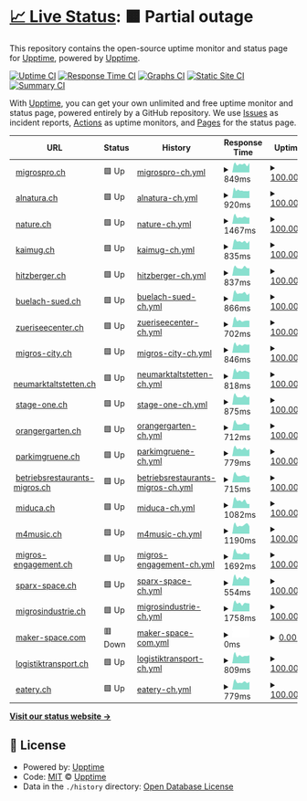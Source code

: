 # [📈 Live Status](https://upptime.github.io/upptime): <!--live status--> **🟧 Partial outage**

This repository contains the open-source uptime monitor and status page for [Upptime](https://upptime.js.org), powered by [Upptime](https://github.com/upptime/upptime).

[![Uptime CI](https://github.com/ASchmidt1024/uptime/workflows/Uptime%20CI/badge.svg)](https://github.com/ASchmidt1024/uptime/actions?query=workflow%3A%22Uptime+CI%22)
[![Response Time CI](https://github.com/ASchmidt1024/uptime/workflows/Response%20Time%20CI/badge.svg)](https://github.com/ASchmidt1024/uptime/actions?query=workflow%3A%22Response+Time+CI%22)
[![Graphs CI](https://github.com/ASchmidt1024/uptime/workflows/Graphs%20CI/badge.svg)](https://github.com/ASchmidt1024/uptime/actions?query=workflow%3A%22Graphs+CI%22)
[![Static Site CI](https://github.com/ASchmidt1024/uptime/workflows/Static%20Site%20CI/badge.svg)](https://github.com/ASchmidt1024/uptime/actions?query=workflow%3A%22Static+Site+CI%22)
[![Summary CI](https://github.com/ASchmidt1024/uptime/workflows/Summary%20CI/badge.svg)](https://github.com/ASchmidt1024/uptime/actions?query=workflow%3A%22Summary+CI%22)

With [Upptime](https://upptime.js.org), you can get your own unlimited and free uptime monitor and status page, powered entirely by a GitHub repository. We use [Issues](https://github.com/upptime/upptime/issues) as incident reports, [Actions](https://github.com/ASchmidt1024/uptime/actions) as uptime monitors, and [Pages](https://upptime.github.io/upptime) for the status page.

<!--start: status pages-->
<!-- This summary is generated by Upptime (https://github.com/upptime/upptime) -->
<!-- Do not edit this manually, your changes will be overwritten -->
<!-- prettier-ignore -->
| URL | Status | History | Response Time | Uptime |
| --- | ------ | ------- | ------------- | ------ |
| <img alt="" src="https://icons.duckduckgo.com/ip3/www.migrospro.ch.ico" height="13"> [migrospro.ch](https://www.migrospro.ch/) | 🟩 Up | [migrospro-ch.yml](https://github.com/ASchmidt1024/uptime-mgb/commits/HEAD/history/migrospro-ch.yml) | <details><summary><img alt="Response time graph" src="./graphs/migrospro-ch/response-time-week.png" height="20"> 849ms</summary><br><a href="https://ASchmidt1024.github.io/uptime-mgb/history/migrospro-ch"><img alt="Response time 854" src="https://img.shields.io/endpoint?url=https%3A%2F%2Fraw.githubusercontent.com%2FASchmidt1024%2Fuptime-mgb%2FHEAD%2Fapi%2Fmigrospro-ch%2Fresponse-time.json"></a><br><a href="https://ASchmidt1024.github.io/uptime-mgb/history/migrospro-ch"><img alt="24-hour response time 967" src="https://img.shields.io/endpoint?url=https%3A%2F%2Fraw.githubusercontent.com%2FASchmidt1024%2Fuptime-mgb%2FHEAD%2Fapi%2Fmigrospro-ch%2Fresponse-time-day.json"></a><br><a href="https://ASchmidt1024.github.io/uptime-mgb/history/migrospro-ch"><img alt="7-day response time 849" src="https://img.shields.io/endpoint?url=https%3A%2F%2Fraw.githubusercontent.com%2FASchmidt1024%2Fuptime-mgb%2FHEAD%2Fapi%2Fmigrospro-ch%2Fresponse-time-week.json"></a><br><a href="https://ASchmidt1024.github.io/uptime-mgb/history/migrospro-ch"><img alt="30-day response time 872" src="https://img.shields.io/endpoint?url=https%3A%2F%2Fraw.githubusercontent.com%2FASchmidt1024%2Fuptime-mgb%2FHEAD%2Fapi%2Fmigrospro-ch%2Fresponse-time-month.json"></a><br><a href="https://ASchmidt1024.github.io/uptime-mgb/history/migrospro-ch"><img alt="1-year response time 854" src="https://img.shields.io/endpoint?url=https%3A%2F%2Fraw.githubusercontent.com%2FASchmidt1024%2Fuptime-mgb%2FHEAD%2Fapi%2Fmigrospro-ch%2Fresponse-time-year.json"></a></details> | <details><summary><a href="https://ASchmidt1024.github.io/uptime-mgb/history/migrospro-ch">100.00%</a></summary><a href="https://ASchmidt1024.github.io/uptime-mgb/history/migrospro-ch"><img alt="All-time uptime 100.00%" src="https://img.shields.io/endpoint?url=https%3A%2F%2Fraw.githubusercontent.com%2FASchmidt1024%2Fuptime-mgb%2FHEAD%2Fapi%2Fmigrospro-ch%2Fuptime.json"></a><br><a href="https://ASchmidt1024.github.io/uptime-mgb/history/migrospro-ch"><img alt="24-hour uptime 100.00%" src="https://img.shields.io/endpoint?url=https%3A%2F%2Fraw.githubusercontent.com%2FASchmidt1024%2Fuptime-mgb%2FHEAD%2Fapi%2Fmigrospro-ch%2Fuptime-day.json"></a><br><a href="https://ASchmidt1024.github.io/uptime-mgb/history/migrospro-ch"><img alt="7-day uptime 100.00%" src="https://img.shields.io/endpoint?url=https%3A%2F%2Fraw.githubusercontent.com%2FASchmidt1024%2Fuptime-mgb%2FHEAD%2Fapi%2Fmigrospro-ch%2Fuptime-week.json"></a><br><a href="https://ASchmidt1024.github.io/uptime-mgb/history/migrospro-ch"><img alt="30-day uptime 100.00%" src="https://img.shields.io/endpoint?url=https%3A%2F%2Fraw.githubusercontent.com%2FASchmidt1024%2Fuptime-mgb%2FHEAD%2Fapi%2Fmigrospro-ch%2Fuptime-month.json"></a><br><a href="https://ASchmidt1024.github.io/uptime-mgb/history/migrospro-ch"><img alt="1-year uptime 100.00%" src="https://img.shields.io/endpoint?url=https%3A%2F%2Fraw.githubusercontent.com%2FASchmidt1024%2Fuptime-mgb%2FHEAD%2Fapi%2Fmigrospro-ch%2Fuptime-year.json"></a></details>
| <img alt="" src="https://icons.duckduckgo.com/ip3/www.alnatura.ch.ico" height="13"> [alnatura.ch](https://www.alnatura.ch/) | 🟩 Up | [alnatura-ch.yml](https://github.com/ASchmidt1024/uptime-mgb/commits/HEAD/history/alnatura-ch.yml) | <details><summary><img alt="Response time graph" src="./graphs/alnatura-ch/response-time-week.png" height="20"> 920ms</summary><br><a href="https://ASchmidt1024.github.io/uptime-mgb/history/alnatura-ch"><img alt="Response time 1535" src="https://img.shields.io/endpoint?url=https%3A%2F%2Fraw.githubusercontent.com%2FASchmidt1024%2Fuptime-mgb%2FHEAD%2Fapi%2Falnatura-ch%2Fresponse-time.json"></a><br><a href="https://ASchmidt1024.github.io/uptime-mgb/history/alnatura-ch"><img alt="24-hour response time 875" src="https://img.shields.io/endpoint?url=https%3A%2F%2Fraw.githubusercontent.com%2FASchmidt1024%2Fuptime-mgb%2FHEAD%2Fapi%2Falnatura-ch%2Fresponse-time-day.json"></a><br><a href="https://ASchmidt1024.github.io/uptime-mgb/history/alnatura-ch"><img alt="7-day response time 920" src="https://img.shields.io/endpoint?url=https%3A%2F%2Fraw.githubusercontent.com%2FASchmidt1024%2Fuptime-mgb%2FHEAD%2Fapi%2Falnatura-ch%2Fresponse-time-week.json"></a><br><a href="https://ASchmidt1024.github.io/uptime-mgb/history/alnatura-ch"><img alt="30-day response time 1043" src="https://img.shields.io/endpoint?url=https%3A%2F%2Fraw.githubusercontent.com%2FASchmidt1024%2Fuptime-mgb%2FHEAD%2Fapi%2Falnatura-ch%2Fresponse-time-month.json"></a><br><a href="https://ASchmidt1024.github.io/uptime-mgb/history/alnatura-ch"><img alt="1-year response time 1535" src="https://img.shields.io/endpoint?url=https%3A%2F%2Fraw.githubusercontent.com%2FASchmidt1024%2Fuptime-mgb%2FHEAD%2Fapi%2Falnatura-ch%2Fresponse-time-year.json"></a></details> | <details><summary><a href="https://ASchmidt1024.github.io/uptime-mgb/history/alnatura-ch">100.00%</a></summary><a href="https://ASchmidt1024.github.io/uptime-mgb/history/alnatura-ch"><img alt="All-time uptime 99.60%" src="https://img.shields.io/endpoint?url=https%3A%2F%2Fraw.githubusercontent.com%2FASchmidt1024%2Fuptime-mgb%2FHEAD%2Fapi%2Falnatura-ch%2Fuptime.json"></a><br><a href="https://ASchmidt1024.github.io/uptime-mgb/history/alnatura-ch"><img alt="24-hour uptime 100.00%" src="https://img.shields.io/endpoint?url=https%3A%2F%2Fraw.githubusercontent.com%2FASchmidt1024%2Fuptime-mgb%2FHEAD%2Fapi%2Falnatura-ch%2Fuptime-day.json"></a><br><a href="https://ASchmidt1024.github.io/uptime-mgb/history/alnatura-ch"><img alt="7-day uptime 100.00%" src="https://img.shields.io/endpoint?url=https%3A%2F%2Fraw.githubusercontent.com%2FASchmidt1024%2Fuptime-mgb%2FHEAD%2Fapi%2Falnatura-ch%2Fuptime-week.json"></a><br><a href="https://ASchmidt1024.github.io/uptime-mgb/history/alnatura-ch"><img alt="30-day uptime 97.73%" src="https://img.shields.io/endpoint?url=https%3A%2F%2Fraw.githubusercontent.com%2FASchmidt1024%2Fuptime-mgb%2FHEAD%2Fapi%2Falnatura-ch%2Fuptime-month.json"></a><br><a href="https://ASchmidt1024.github.io/uptime-mgb/history/alnatura-ch"><img alt="1-year uptime 99.60%" src="https://img.shields.io/endpoint?url=https%3A%2F%2Fraw.githubusercontent.com%2FASchmidt1024%2Fuptime-mgb%2FHEAD%2Fapi%2Falnatura-ch%2Fuptime-year.json"></a></details>
| <img alt="" src="https://icons.duckduckgo.com/ip3/nature.ch.ico" height="13"> [nature.ch](https://nature.ch/) | 🟩 Up | [nature-ch.yml](https://github.com/ASchmidt1024/uptime-mgb/commits/HEAD/history/nature-ch.yml) | <details><summary><img alt="Response time graph" src="./graphs/nature-ch/response-time-week.png" height="20"> 1467ms</summary><br><a href="https://ASchmidt1024.github.io/uptime-mgb/history/nature-ch"><img alt="Response time 1734" src="https://img.shields.io/endpoint?url=https%3A%2F%2Fraw.githubusercontent.com%2FASchmidt1024%2Fuptime-mgb%2FHEAD%2Fapi%2Fnature-ch%2Fresponse-time.json"></a><br><a href="https://ASchmidt1024.github.io/uptime-mgb/history/nature-ch"><img alt="24-hour response time 1334" src="https://img.shields.io/endpoint?url=https%3A%2F%2Fraw.githubusercontent.com%2FASchmidt1024%2Fuptime-mgb%2FHEAD%2Fapi%2Fnature-ch%2Fresponse-time-day.json"></a><br><a href="https://ASchmidt1024.github.io/uptime-mgb/history/nature-ch"><img alt="7-day response time 1467" src="https://img.shields.io/endpoint?url=https%3A%2F%2Fraw.githubusercontent.com%2FASchmidt1024%2Fuptime-mgb%2FHEAD%2Fapi%2Fnature-ch%2Fresponse-time-week.json"></a><br><a href="https://ASchmidt1024.github.io/uptime-mgb/history/nature-ch"><img alt="30-day response time 1639" src="https://img.shields.io/endpoint?url=https%3A%2F%2Fraw.githubusercontent.com%2FASchmidt1024%2Fuptime-mgb%2FHEAD%2Fapi%2Fnature-ch%2Fresponse-time-month.json"></a><br><a href="https://ASchmidt1024.github.io/uptime-mgb/history/nature-ch"><img alt="1-year response time 1734" src="https://img.shields.io/endpoint?url=https%3A%2F%2Fraw.githubusercontent.com%2FASchmidt1024%2Fuptime-mgb%2FHEAD%2Fapi%2Fnature-ch%2Fresponse-time-year.json"></a></details> | <details><summary><a href="https://ASchmidt1024.github.io/uptime-mgb/history/nature-ch">100.00%</a></summary><a href="https://ASchmidt1024.github.io/uptime-mgb/history/nature-ch"><img alt="All-time uptime 99.83%" src="https://img.shields.io/endpoint?url=https%3A%2F%2Fraw.githubusercontent.com%2FASchmidt1024%2Fuptime-mgb%2FHEAD%2Fapi%2Fnature-ch%2Fuptime.json"></a><br><a href="https://ASchmidt1024.github.io/uptime-mgb/history/nature-ch"><img alt="24-hour uptime 100.00%" src="https://img.shields.io/endpoint?url=https%3A%2F%2Fraw.githubusercontent.com%2FASchmidt1024%2Fuptime-mgb%2FHEAD%2Fapi%2Fnature-ch%2Fuptime-day.json"></a><br><a href="https://ASchmidt1024.github.io/uptime-mgb/history/nature-ch"><img alt="7-day uptime 100.00%" src="https://img.shields.io/endpoint?url=https%3A%2F%2Fraw.githubusercontent.com%2FASchmidt1024%2Fuptime-mgb%2FHEAD%2Fapi%2Fnature-ch%2Fuptime-week.json"></a><br><a href="https://ASchmidt1024.github.io/uptime-mgb/history/nature-ch"><img alt="30-day uptime 100.00%" src="https://img.shields.io/endpoint?url=https%3A%2F%2Fraw.githubusercontent.com%2FASchmidt1024%2Fuptime-mgb%2FHEAD%2Fapi%2Fnature-ch%2Fuptime-month.json"></a><br><a href="https://ASchmidt1024.github.io/uptime-mgb/history/nature-ch"><img alt="1-year uptime 99.83%" src="https://img.shields.io/endpoint?url=https%3A%2F%2Fraw.githubusercontent.com%2FASchmidt1024%2Fuptime-mgb%2FHEAD%2Fapi%2Fnature-ch%2Fuptime-year.json"></a></details>
| <img alt="" src="https://icons.duckduckgo.com/ip3/www.kaimug.ch.ico" height="13"> [kaimug.ch](https://www.kaimug.ch/) | 🟩 Up | [kaimug-ch.yml](https://github.com/ASchmidt1024/uptime-mgb/commits/HEAD/history/kaimug-ch.yml) | <details><summary><img alt="Response time graph" src="./graphs/kaimug-ch/response-time-week.png" height="20"> 835ms</summary><br><a href="https://ASchmidt1024.github.io/uptime-mgb/history/kaimug-ch"><img alt="Response time 1374" src="https://img.shields.io/endpoint?url=https%3A%2F%2Fraw.githubusercontent.com%2FASchmidt1024%2Fuptime-mgb%2FHEAD%2Fapi%2Fkaimug-ch%2Fresponse-time.json"></a><br><a href="https://ASchmidt1024.github.io/uptime-mgb/history/kaimug-ch"><img alt="24-hour response time 879" src="https://img.shields.io/endpoint?url=https%3A%2F%2Fraw.githubusercontent.com%2FASchmidt1024%2Fuptime-mgb%2FHEAD%2Fapi%2Fkaimug-ch%2Fresponse-time-day.json"></a><br><a href="https://ASchmidt1024.github.io/uptime-mgb/history/kaimug-ch"><img alt="7-day response time 835" src="https://img.shields.io/endpoint?url=https%3A%2F%2Fraw.githubusercontent.com%2FASchmidt1024%2Fuptime-mgb%2FHEAD%2Fapi%2Fkaimug-ch%2Fresponse-time-week.json"></a><br><a href="https://ASchmidt1024.github.io/uptime-mgb/history/kaimug-ch"><img alt="30-day response time 936" src="https://img.shields.io/endpoint?url=https%3A%2F%2Fraw.githubusercontent.com%2FASchmidt1024%2Fuptime-mgb%2FHEAD%2Fapi%2Fkaimug-ch%2Fresponse-time-month.json"></a><br><a href="https://ASchmidt1024.github.io/uptime-mgb/history/kaimug-ch"><img alt="1-year response time 1374" src="https://img.shields.io/endpoint?url=https%3A%2F%2Fraw.githubusercontent.com%2FASchmidt1024%2Fuptime-mgb%2FHEAD%2Fapi%2Fkaimug-ch%2Fresponse-time-year.json"></a></details> | <details><summary><a href="https://ASchmidt1024.github.io/uptime-mgb/history/kaimug-ch">100.00%</a></summary><a href="https://ASchmidt1024.github.io/uptime-mgb/history/kaimug-ch"><img alt="All-time uptime 97.25%" src="https://img.shields.io/endpoint?url=https%3A%2F%2Fraw.githubusercontent.com%2FASchmidt1024%2Fuptime-mgb%2FHEAD%2Fapi%2Fkaimug-ch%2Fuptime.json"></a><br><a href="https://ASchmidt1024.github.io/uptime-mgb/history/kaimug-ch"><img alt="24-hour uptime 100.00%" src="https://img.shields.io/endpoint?url=https%3A%2F%2Fraw.githubusercontent.com%2FASchmidt1024%2Fuptime-mgb%2FHEAD%2Fapi%2Fkaimug-ch%2Fuptime-day.json"></a><br><a href="https://ASchmidt1024.github.io/uptime-mgb/history/kaimug-ch"><img alt="7-day uptime 100.00%" src="https://img.shields.io/endpoint?url=https%3A%2F%2Fraw.githubusercontent.com%2FASchmidt1024%2Fuptime-mgb%2FHEAD%2Fapi%2Fkaimug-ch%2Fuptime-week.json"></a><br><a href="https://ASchmidt1024.github.io/uptime-mgb/history/kaimug-ch"><img alt="30-day uptime 100.00%" src="https://img.shields.io/endpoint?url=https%3A%2F%2Fraw.githubusercontent.com%2FASchmidt1024%2Fuptime-mgb%2FHEAD%2Fapi%2Fkaimug-ch%2Fuptime-month.json"></a><br><a href="https://ASchmidt1024.github.io/uptime-mgb/history/kaimug-ch"><img alt="1-year uptime 97.25%" src="https://img.shields.io/endpoint?url=https%3A%2F%2Fraw.githubusercontent.com%2FASchmidt1024%2Fuptime-mgb%2FHEAD%2Fapi%2Fkaimug-ch%2Fuptime-year.json"></a></details>
| <img alt="" src="https://icons.duckduckgo.com/ip3/www.hitzberger.ch.ico" height="13"> [hitzberger.ch](https://www.hitzberger.ch/) | 🟩 Up | [hitzberger-ch.yml](https://github.com/ASchmidt1024/uptime-mgb/commits/HEAD/history/hitzberger-ch.yml) | <details><summary><img alt="Response time graph" src="./graphs/hitzberger-ch/response-time-week.png" height="20"> 837ms</summary><br><a href="https://ASchmidt1024.github.io/uptime-mgb/history/hitzberger-ch"><img alt="Response time 1329" src="https://img.shields.io/endpoint?url=https%3A%2F%2Fraw.githubusercontent.com%2FASchmidt1024%2Fuptime-mgb%2FHEAD%2Fapi%2Fhitzberger-ch%2Fresponse-time.json"></a><br><a href="https://ASchmidt1024.github.io/uptime-mgb/history/hitzberger-ch"><img alt="24-hour response time 773" src="https://img.shields.io/endpoint?url=https%3A%2F%2Fraw.githubusercontent.com%2FASchmidt1024%2Fuptime-mgb%2FHEAD%2Fapi%2Fhitzberger-ch%2Fresponse-time-day.json"></a><br><a href="https://ASchmidt1024.github.io/uptime-mgb/history/hitzberger-ch"><img alt="7-day response time 837" src="https://img.shields.io/endpoint?url=https%3A%2F%2Fraw.githubusercontent.com%2FASchmidt1024%2Fuptime-mgb%2FHEAD%2Fapi%2Fhitzberger-ch%2Fresponse-time-week.json"></a><br><a href="https://ASchmidt1024.github.io/uptime-mgb/history/hitzberger-ch"><img alt="30-day response time 1299" src="https://img.shields.io/endpoint?url=https%3A%2F%2Fraw.githubusercontent.com%2FASchmidt1024%2Fuptime-mgb%2FHEAD%2Fapi%2Fhitzberger-ch%2Fresponse-time-month.json"></a><br><a href="https://ASchmidt1024.github.io/uptime-mgb/history/hitzberger-ch"><img alt="1-year response time 1329" src="https://img.shields.io/endpoint?url=https%3A%2F%2Fraw.githubusercontent.com%2FASchmidt1024%2Fuptime-mgb%2FHEAD%2Fapi%2Fhitzberger-ch%2Fresponse-time-year.json"></a></details> | <details><summary><a href="https://ASchmidt1024.github.io/uptime-mgb/history/hitzberger-ch">100.00%</a></summary><a href="https://ASchmidt1024.github.io/uptime-mgb/history/hitzberger-ch"><img alt="All-time uptime 99.91%" src="https://img.shields.io/endpoint?url=https%3A%2F%2Fraw.githubusercontent.com%2FASchmidt1024%2Fuptime-mgb%2FHEAD%2Fapi%2Fhitzberger-ch%2Fuptime.json"></a><br><a href="https://ASchmidt1024.github.io/uptime-mgb/history/hitzberger-ch"><img alt="24-hour uptime 100.00%" src="https://img.shields.io/endpoint?url=https%3A%2F%2Fraw.githubusercontent.com%2FASchmidt1024%2Fuptime-mgb%2FHEAD%2Fapi%2Fhitzberger-ch%2Fuptime-day.json"></a><br><a href="https://ASchmidt1024.github.io/uptime-mgb/history/hitzberger-ch"><img alt="7-day uptime 100.00%" src="https://img.shields.io/endpoint?url=https%3A%2F%2Fraw.githubusercontent.com%2FASchmidt1024%2Fuptime-mgb%2FHEAD%2Fapi%2Fhitzberger-ch%2Fuptime-week.json"></a><br><a href="https://ASchmidt1024.github.io/uptime-mgb/history/hitzberger-ch"><img alt="30-day uptime 100.00%" src="https://img.shields.io/endpoint?url=https%3A%2F%2Fraw.githubusercontent.com%2FASchmidt1024%2Fuptime-mgb%2FHEAD%2Fapi%2Fhitzberger-ch%2Fuptime-month.json"></a><br><a href="https://ASchmidt1024.github.io/uptime-mgb/history/hitzberger-ch"><img alt="1-year uptime 99.91%" src="https://img.shields.io/endpoint?url=https%3A%2F%2Fraw.githubusercontent.com%2FASchmidt1024%2Fuptime-mgb%2FHEAD%2Fapi%2Fhitzberger-ch%2Fuptime-year.json"></a></details>
| <img alt="" src="https://icons.duckduckgo.com/ip3/www.buelach-sued.ch.ico" height="13"> [buelach-sued.ch](https://www.buelach-sued.ch/) | 🟩 Up | [buelach-sued-ch.yml](https://github.com/ASchmidt1024/uptime-mgb/commits/HEAD/history/buelach-sued-ch.yml) | <details><summary><img alt="Response time graph" src="./graphs/buelach-sued-ch/response-time-week.png" height="20"> 866ms</summary><br><a href="https://ASchmidt1024.github.io/uptime-mgb/history/buelach-sued-ch"><img alt="Response time 1079" src="https://img.shields.io/endpoint?url=https%3A%2F%2Fraw.githubusercontent.com%2FASchmidt1024%2Fuptime-mgb%2FHEAD%2Fapi%2Fbuelach-sued-ch%2Fresponse-time.json"></a><br><a href="https://ASchmidt1024.github.io/uptime-mgb/history/buelach-sued-ch"><img alt="24-hour response time 825" src="https://img.shields.io/endpoint?url=https%3A%2F%2Fraw.githubusercontent.com%2FASchmidt1024%2Fuptime-mgb%2FHEAD%2Fapi%2Fbuelach-sued-ch%2Fresponse-time-day.json"></a><br><a href="https://ASchmidt1024.github.io/uptime-mgb/history/buelach-sued-ch"><img alt="7-day response time 866" src="https://img.shields.io/endpoint?url=https%3A%2F%2Fraw.githubusercontent.com%2FASchmidt1024%2Fuptime-mgb%2FHEAD%2Fapi%2Fbuelach-sued-ch%2Fresponse-time-week.json"></a><br><a href="https://ASchmidt1024.github.io/uptime-mgb/history/buelach-sued-ch"><img alt="30-day response time 915" src="https://img.shields.io/endpoint?url=https%3A%2F%2Fraw.githubusercontent.com%2FASchmidt1024%2Fuptime-mgb%2FHEAD%2Fapi%2Fbuelach-sued-ch%2Fresponse-time-month.json"></a><br><a href="https://ASchmidt1024.github.io/uptime-mgb/history/buelach-sued-ch"><img alt="1-year response time 1079" src="https://img.shields.io/endpoint?url=https%3A%2F%2Fraw.githubusercontent.com%2FASchmidt1024%2Fuptime-mgb%2FHEAD%2Fapi%2Fbuelach-sued-ch%2Fresponse-time-year.json"></a></details> | <details><summary><a href="https://ASchmidt1024.github.io/uptime-mgb/history/buelach-sued-ch">100.00%</a></summary><a href="https://ASchmidt1024.github.io/uptime-mgb/history/buelach-sued-ch"><img alt="All-time uptime 99.92%" src="https://img.shields.io/endpoint?url=https%3A%2F%2Fraw.githubusercontent.com%2FASchmidt1024%2Fuptime-mgb%2FHEAD%2Fapi%2Fbuelach-sued-ch%2Fuptime.json"></a><br><a href="https://ASchmidt1024.github.io/uptime-mgb/history/buelach-sued-ch"><img alt="24-hour uptime 100.00%" src="https://img.shields.io/endpoint?url=https%3A%2F%2Fraw.githubusercontent.com%2FASchmidt1024%2Fuptime-mgb%2FHEAD%2Fapi%2Fbuelach-sued-ch%2Fuptime-day.json"></a><br><a href="https://ASchmidt1024.github.io/uptime-mgb/history/buelach-sued-ch"><img alt="7-day uptime 100.00%" src="https://img.shields.io/endpoint?url=https%3A%2F%2Fraw.githubusercontent.com%2FASchmidt1024%2Fuptime-mgb%2FHEAD%2Fapi%2Fbuelach-sued-ch%2Fuptime-week.json"></a><br><a href="https://ASchmidt1024.github.io/uptime-mgb/history/buelach-sued-ch"><img alt="30-day uptime 100.00%" src="https://img.shields.io/endpoint?url=https%3A%2F%2Fraw.githubusercontent.com%2FASchmidt1024%2Fuptime-mgb%2FHEAD%2Fapi%2Fbuelach-sued-ch%2Fuptime-month.json"></a><br><a href="https://ASchmidt1024.github.io/uptime-mgb/history/buelach-sued-ch"><img alt="1-year uptime 99.92%" src="https://img.shields.io/endpoint?url=https%3A%2F%2Fraw.githubusercontent.com%2FASchmidt1024%2Fuptime-mgb%2FHEAD%2Fapi%2Fbuelach-sued-ch%2Fuptime-year.json"></a></details>
| <img alt="" src="https://icons.duckduckgo.com/ip3/www.zueriseecenter.ch.ico" height="13"> [zueriseecenter.ch](https://www.zueriseecenter.ch/) | 🟩 Up | [zueriseecenter-ch.yml](https://github.com/ASchmidt1024/uptime-mgb/commits/HEAD/history/zueriseecenter-ch.yml) | <details><summary><img alt="Response time graph" src="./graphs/zueriseecenter-ch/response-time-week.png" height="20"> 702ms</summary><br><a href="https://ASchmidt1024.github.io/uptime-mgb/history/zueriseecenter-ch"><img alt="Response time 1011" src="https://img.shields.io/endpoint?url=https%3A%2F%2Fraw.githubusercontent.com%2FASchmidt1024%2Fuptime-mgb%2FHEAD%2Fapi%2Fzueriseecenter-ch%2Fresponse-time.json"></a><br><a href="https://ASchmidt1024.github.io/uptime-mgb/history/zueriseecenter-ch"><img alt="24-hour response time 655" src="https://img.shields.io/endpoint?url=https%3A%2F%2Fraw.githubusercontent.com%2FASchmidt1024%2Fuptime-mgb%2FHEAD%2Fapi%2Fzueriseecenter-ch%2Fresponse-time-day.json"></a><br><a href="https://ASchmidt1024.github.io/uptime-mgb/history/zueriseecenter-ch"><img alt="7-day response time 702" src="https://img.shields.io/endpoint?url=https%3A%2F%2Fraw.githubusercontent.com%2FASchmidt1024%2Fuptime-mgb%2FHEAD%2Fapi%2Fzueriseecenter-ch%2Fresponse-time-week.json"></a><br><a href="https://ASchmidt1024.github.io/uptime-mgb/history/zueriseecenter-ch"><img alt="30-day response time 816" src="https://img.shields.io/endpoint?url=https%3A%2F%2Fraw.githubusercontent.com%2FASchmidt1024%2Fuptime-mgb%2FHEAD%2Fapi%2Fzueriseecenter-ch%2Fresponse-time-month.json"></a><br><a href="https://ASchmidt1024.github.io/uptime-mgb/history/zueriseecenter-ch"><img alt="1-year response time 1011" src="https://img.shields.io/endpoint?url=https%3A%2F%2Fraw.githubusercontent.com%2FASchmidt1024%2Fuptime-mgb%2FHEAD%2Fapi%2Fzueriseecenter-ch%2Fresponse-time-year.json"></a></details> | <details><summary><a href="https://ASchmidt1024.github.io/uptime-mgb/history/zueriseecenter-ch">100.00%</a></summary><a href="https://ASchmidt1024.github.io/uptime-mgb/history/zueriseecenter-ch"><img alt="All-time uptime 99.92%" src="https://img.shields.io/endpoint?url=https%3A%2F%2Fraw.githubusercontent.com%2FASchmidt1024%2Fuptime-mgb%2FHEAD%2Fapi%2Fzueriseecenter-ch%2Fuptime.json"></a><br><a href="https://ASchmidt1024.github.io/uptime-mgb/history/zueriseecenter-ch"><img alt="24-hour uptime 100.00%" src="https://img.shields.io/endpoint?url=https%3A%2F%2Fraw.githubusercontent.com%2FASchmidt1024%2Fuptime-mgb%2FHEAD%2Fapi%2Fzueriseecenter-ch%2Fuptime-day.json"></a><br><a href="https://ASchmidt1024.github.io/uptime-mgb/history/zueriseecenter-ch"><img alt="7-day uptime 100.00%" src="https://img.shields.io/endpoint?url=https%3A%2F%2Fraw.githubusercontent.com%2FASchmidt1024%2Fuptime-mgb%2FHEAD%2Fapi%2Fzueriseecenter-ch%2Fuptime-week.json"></a><br><a href="https://ASchmidt1024.github.io/uptime-mgb/history/zueriseecenter-ch"><img alt="30-day uptime 100.00%" src="https://img.shields.io/endpoint?url=https%3A%2F%2Fraw.githubusercontent.com%2FASchmidt1024%2Fuptime-mgb%2FHEAD%2Fapi%2Fzueriseecenter-ch%2Fuptime-month.json"></a><br><a href="https://ASchmidt1024.github.io/uptime-mgb/history/zueriseecenter-ch"><img alt="1-year uptime 99.92%" src="https://img.shields.io/endpoint?url=https%3A%2F%2Fraw.githubusercontent.com%2FASchmidt1024%2Fuptime-mgb%2FHEAD%2Fapi%2Fzueriseecenter-ch%2Fuptime-year.json"></a></details>
| <img alt="" src="https://icons.duckduckgo.com/ip3/www.migros-city.ch.ico" height="13"> [migros-city.ch](https://www.migros-city.ch/) | 🟩 Up | [migros-city-ch.yml](https://github.com/ASchmidt1024/uptime-mgb/commits/HEAD/history/migros-city-ch.yml) | <details><summary><img alt="Response time graph" src="./graphs/migros-city-ch/response-time-week.png" height="20"> 846ms</summary><br><a href="https://ASchmidt1024.github.io/uptime-mgb/history/migros-city-ch"><img alt="Response time 1127" src="https://img.shields.io/endpoint?url=https%3A%2F%2Fraw.githubusercontent.com%2FASchmidt1024%2Fuptime-mgb%2FHEAD%2Fapi%2Fmigros-city-ch%2Fresponse-time.json"></a><br><a href="https://ASchmidt1024.github.io/uptime-mgb/history/migros-city-ch"><img alt="24-hour response time 859" src="https://img.shields.io/endpoint?url=https%3A%2F%2Fraw.githubusercontent.com%2FASchmidt1024%2Fuptime-mgb%2FHEAD%2Fapi%2Fmigros-city-ch%2Fresponse-time-day.json"></a><br><a href="https://ASchmidt1024.github.io/uptime-mgb/history/migros-city-ch"><img alt="7-day response time 846" src="https://img.shields.io/endpoint?url=https%3A%2F%2Fraw.githubusercontent.com%2FASchmidt1024%2Fuptime-mgb%2FHEAD%2Fapi%2Fmigros-city-ch%2Fresponse-time-week.json"></a><br><a href="https://ASchmidt1024.github.io/uptime-mgb/history/migros-city-ch"><img alt="30-day response time 1009" src="https://img.shields.io/endpoint?url=https%3A%2F%2Fraw.githubusercontent.com%2FASchmidt1024%2Fuptime-mgb%2FHEAD%2Fapi%2Fmigros-city-ch%2Fresponse-time-month.json"></a><br><a href="https://ASchmidt1024.github.io/uptime-mgb/history/migros-city-ch"><img alt="1-year response time 1127" src="https://img.shields.io/endpoint?url=https%3A%2F%2Fraw.githubusercontent.com%2FASchmidt1024%2Fuptime-mgb%2FHEAD%2Fapi%2Fmigros-city-ch%2Fresponse-time-year.json"></a></details> | <details><summary><a href="https://ASchmidt1024.github.io/uptime-mgb/history/migros-city-ch">100.00%</a></summary><a href="https://ASchmidt1024.github.io/uptime-mgb/history/migros-city-ch"><img alt="All-time uptime 99.92%" src="https://img.shields.io/endpoint?url=https%3A%2F%2Fraw.githubusercontent.com%2FASchmidt1024%2Fuptime-mgb%2FHEAD%2Fapi%2Fmigros-city-ch%2Fuptime.json"></a><br><a href="https://ASchmidt1024.github.io/uptime-mgb/history/migros-city-ch"><img alt="24-hour uptime 100.00%" src="https://img.shields.io/endpoint?url=https%3A%2F%2Fraw.githubusercontent.com%2FASchmidt1024%2Fuptime-mgb%2FHEAD%2Fapi%2Fmigros-city-ch%2Fuptime-day.json"></a><br><a href="https://ASchmidt1024.github.io/uptime-mgb/history/migros-city-ch"><img alt="7-day uptime 100.00%" src="https://img.shields.io/endpoint?url=https%3A%2F%2Fraw.githubusercontent.com%2FASchmidt1024%2Fuptime-mgb%2FHEAD%2Fapi%2Fmigros-city-ch%2Fuptime-week.json"></a><br><a href="https://ASchmidt1024.github.io/uptime-mgb/history/migros-city-ch"><img alt="30-day uptime 100.00%" src="https://img.shields.io/endpoint?url=https%3A%2F%2Fraw.githubusercontent.com%2FASchmidt1024%2Fuptime-mgb%2FHEAD%2Fapi%2Fmigros-city-ch%2Fuptime-month.json"></a><br><a href="https://ASchmidt1024.github.io/uptime-mgb/history/migros-city-ch"><img alt="1-year uptime 99.92%" src="https://img.shields.io/endpoint?url=https%3A%2F%2Fraw.githubusercontent.com%2FASchmidt1024%2Fuptime-mgb%2FHEAD%2Fapi%2Fmigros-city-ch%2Fuptime-year.json"></a></details>
| <img alt="" src="https://icons.duckduckgo.com/ip3/www.neumarktaltstetten.ch.ico" height="13"> [neumarktaltstetten.ch](https://www.neumarktaltstetten.ch/) | 🟩 Up | [neumarktaltstetten-ch.yml](https://github.com/ASchmidt1024/uptime-mgb/commits/HEAD/history/neumarktaltstetten-ch.yml) | <details><summary><img alt="Response time graph" src="./graphs/neumarktaltstetten-ch/response-time-week.png" height="20"> 818ms</summary><br><a href="https://ASchmidt1024.github.io/uptime-mgb/history/neumarktaltstetten-ch"><img alt="Response time 1179" src="https://img.shields.io/endpoint?url=https%3A%2F%2Fraw.githubusercontent.com%2FASchmidt1024%2Fuptime-mgb%2FHEAD%2Fapi%2Fneumarktaltstetten-ch%2Fresponse-time.json"></a><br><a href="https://ASchmidt1024.github.io/uptime-mgb/history/neumarktaltstetten-ch"><img alt="24-hour response time 685" src="https://img.shields.io/endpoint?url=https%3A%2F%2Fraw.githubusercontent.com%2FASchmidt1024%2Fuptime-mgb%2FHEAD%2Fapi%2Fneumarktaltstetten-ch%2Fresponse-time-day.json"></a><br><a href="https://ASchmidt1024.github.io/uptime-mgb/history/neumarktaltstetten-ch"><img alt="7-day response time 818" src="https://img.shields.io/endpoint?url=https%3A%2F%2Fraw.githubusercontent.com%2FASchmidt1024%2Fuptime-mgb%2FHEAD%2Fapi%2Fneumarktaltstetten-ch%2Fresponse-time-week.json"></a><br><a href="https://ASchmidt1024.github.io/uptime-mgb/history/neumarktaltstetten-ch"><img alt="30-day response time 865" src="https://img.shields.io/endpoint?url=https%3A%2F%2Fraw.githubusercontent.com%2FASchmidt1024%2Fuptime-mgb%2FHEAD%2Fapi%2Fneumarktaltstetten-ch%2Fresponse-time-month.json"></a><br><a href="https://ASchmidt1024.github.io/uptime-mgb/history/neumarktaltstetten-ch"><img alt="1-year response time 1179" src="https://img.shields.io/endpoint?url=https%3A%2F%2Fraw.githubusercontent.com%2FASchmidt1024%2Fuptime-mgb%2FHEAD%2Fapi%2Fneumarktaltstetten-ch%2Fresponse-time-year.json"></a></details> | <details><summary><a href="https://ASchmidt1024.github.io/uptime-mgb/history/neumarktaltstetten-ch">100.00%</a></summary><a href="https://ASchmidt1024.github.io/uptime-mgb/history/neumarktaltstetten-ch"><img alt="All-time uptime 99.92%" src="https://img.shields.io/endpoint?url=https%3A%2F%2Fraw.githubusercontent.com%2FASchmidt1024%2Fuptime-mgb%2FHEAD%2Fapi%2Fneumarktaltstetten-ch%2Fuptime.json"></a><br><a href="https://ASchmidt1024.github.io/uptime-mgb/history/neumarktaltstetten-ch"><img alt="24-hour uptime 100.00%" src="https://img.shields.io/endpoint?url=https%3A%2F%2Fraw.githubusercontent.com%2FASchmidt1024%2Fuptime-mgb%2FHEAD%2Fapi%2Fneumarktaltstetten-ch%2Fuptime-day.json"></a><br><a href="https://ASchmidt1024.github.io/uptime-mgb/history/neumarktaltstetten-ch"><img alt="7-day uptime 100.00%" src="https://img.shields.io/endpoint?url=https%3A%2F%2Fraw.githubusercontent.com%2FASchmidt1024%2Fuptime-mgb%2FHEAD%2Fapi%2Fneumarktaltstetten-ch%2Fuptime-week.json"></a><br><a href="https://ASchmidt1024.github.io/uptime-mgb/history/neumarktaltstetten-ch"><img alt="30-day uptime 100.00%" src="https://img.shields.io/endpoint?url=https%3A%2F%2Fraw.githubusercontent.com%2FASchmidt1024%2Fuptime-mgb%2FHEAD%2Fapi%2Fneumarktaltstetten-ch%2Fuptime-month.json"></a><br><a href="https://ASchmidt1024.github.io/uptime-mgb/history/neumarktaltstetten-ch"><img alt="1-year uptime 99.92%" src="https://img.shields.io/endpoint?url=https%3A%2F%2Fraw.githubusercontent.com%2FASchmidt1024%2Fuptime-mgb%2FHEAD%2Fapi%2Fneumarktaltstetten-ch%2Fuptime-year.json"></a></details>
| <img alt="" src="https://icons.duckduckgo.com/ip3/www.stage-one.ch.ico" height="13"> [stage-one.ch](https://www.stage-one.ch/) | 🟩 Up | [stage-one-ch.yml](https://github.com/ASchmidt1024/uptime-mgb/commits/HEAD/history/stage-one-ch.yml) | <details><summary><img alt="Response time graph" src="./graphs/stage-one-ch/response-time-week.png" height="20"> 875ms</summary><br><a href="https://ASchmidt1024.github.io/uptime-mgb/history/stage-one-ch"><img alt="Response time 1326" src="https://img.shields.io/endpoint?url=https%3A%2F%2Fraw.githubusercontent.com%2FASchmidt1024%2Fuptime-mgb%2FHEAD%2Fapi%2Fstage-one-ch%2Fresponse-time.json"></a><br><a href="https://ASchmidt1024.github.io/uptime-mgb/history/stage-one-ch"><img alt="24-hour response time 826" src="https://img.shields.io/endpoint?url=https%3A%2F%2Fraw.githubusercontent.com%2FASchmidt1024%2Fuptime-mgb%2FHEAD%2Fapi%2Fstage-one-ch%2Fresponse-time-day.json"></a><br><a href="https://ASchmidt1024.github.io/uptime-mgb/history/stage-one-ch"><img alt="7-day response time 875" src="https://img.shields.io/endpoint?url=https%3A%2F%2Fraw.githubusercontent.com%2FASchmidt1024%2Fuptime-mgb%2FHEAD%2Fapi%2Fstage-one-ch%2Fresponse-time-week.json"></a><br><a href="https://ASchmidt1024.github.io/uptime-mgb/history/stage-one-ch"><img alt="30-day response time 1234" src="https://img.shields.io/endpoint?url=https%3A%2F%2Fraw.githubusercontent.com%2FASchmidt1024%2Fuptime-mgb%2FHEAD%2Fapi%2Fstage-one-ch%2Fresponse-time-month.json"></a><br><a href="https://ASchmidt1024.github.io/uptime-mgb/history/stage-one-ch"><img alt="1-year response time 1326" src="https://img.shields.io/endpoint?url=https%3A%2F%2Fraw.githubusercontent.com%2FASchmidt1024%2Fuptime-mgb%2FHEAD%2Fapi%2Fstage-one-ch%2Fresponse-time-year.json"></a></details> | <details><summary><a href="https://ASchmidt1024.github.io/uptime-mgb/history/stage-one-ch">100.00%</a></summary><a href="https://ASchmidt1024.github.io/uptime-mgb/history/stage-one-ch"><img alt="All-time uptime 94.76%" src="https://img.shields.io/endpoint?url=https%3A%2F%2Fraw.githubusercontent.com%2FASchmidt1024%2Fuptime-mgb%2FHEAD%2Fapi%2Fstage-one-ch%2Fuptime.json"></a><br><a href="https://ASchmidt1024.github.io/uptime-mgb/history/stage-one-ch"><img alt="24-hour uptime 100.00%" src="https://img.shields.io/endpoint?url=https%3A%2F%2Fraw.githubusercontent.com%2FASchmidt1024%2Fuptime-mgb%2FHEAD%2Fapi%2Fstage-one-ch%2Fuptime-day.json"></a><br><a href="https://ASchmidt1024.github.io/uptime-mgb/history/stage-one-ch"><img alt="7-day uptime 100.00%" src="https://img.shields.io/endpoint?url=https%3A%2F%2Fraw.githubusercontent.com%2FASchmidt1024%2Fuptime-mgb%2FHEAD%2Fapi%2Fstage-one-ch%2Fuptime-week.json"></a><br><a href="https://ASchmidt1024.github.io/uptime-mgb/history/stage-one-ch"><img alt="30-day uptime 100.00%" src="https://img.shields.io/endpoint?url=https%3A%2F%2Fraw.githubusercontent.com%2FASchmidt1024%2Fuptime-mgb%2FHEAD%2Fapi%2Fstage-one-ch%2Fuptime-month.json"></a><br><a href="https://ASchmidt1024.github.io/uptime-mgb/history/stage-one-ch"><img alt="1-year uptime 94.76%" src="https://img.shields.io/endpoint?url=https%3A%2F%2Fraw.githubusercontent.com%2FASchmidt1024%2Fuptime-mgb%2FHEAD%2Fapi%2Fstage-one-ch%2Fuptime-year.json"></a></details>
| <img alt="" src="https://icons.duckduckgo.com/ip3/www.orangergarten.ch.ico" height="13"> [orangergarten.ch](https://www.orangergarten.ch/) | 🟩 Up | [orangergarten-ch.yml](https://github.com/ASchmidt1024/uptime-mgb/commits/HEAD/history/orangergarten-ch.yml) | <details><summary><img alt="Response time graph" src="./graphs/orangergarten-ch/response-time-week.png" height="20"> 712ms</summary><br><a href="https://ASchmidt1024.github.io/uptime-mgb/history/orangergarten-ch"><img alt="Response time 1008" src="https://img.shields.io/endpoint?url=https%3A%2F%2Fraw.githubusercontent.com%2FASchmidt1024%2Fuptime-mgb%2FHEAD%2Fapi%2Forangergarten-ch%2Fresponse-time.json"></a><br><a href="https://ASchmidt1024.github.io/uptime-mgb/history/orangergarten-ch"><img alt="24-hour response time 626" src="https://img.shields.io/endpoint?url=https%3A%2F%2Fraw.githubusercontent.com%2FASchmidt1024%2Fuptime-mgb%2FHEAD%2Fapi%2Forangergarten-ch%2Fresponse-time-day.json"></a><br><a href="https://ASchmidt1024.github.io/uptime-mgb/history/orangergarten-ch"><img alt="7-day response time 712" src="https://img.shields.io/endpoint?url=https%3A%2F%2Fraw.githubusercontent.com%2FASchmidt1024%2Fuptime-mgb%2FHEAD%2Fapi%2Forangergarten-ch%2Fresponse-time-week.json"></a><br><a href="https://ASchmidt1024.github.io/uptime-mgb/history/orangergarten-ch"><img alt="30-day response time 808" src="https://img.shields.io/endpoint?url=https%3A%2F%2Fraw.githubusercontent.com%2FASchmidt1024%2Fuptime-mgb%2FHEAD%2Fapi%2Forangergarten-ch%2Fresponse-time-month.json"></a><br><a href="https://ASchmidt1024.github.io/uptime-mgb/history/orangergarten-ch"><img alt="1-year response time 1008" src="https://img.shields.io/endpoint?url=https%3A%2F%2Fraw.githubusercontent.com%2FASchmidt1024%2Fuptime-mgb%2FHEAD%2Fapi%2Forangergarten-ch%2Fresponse-time-year.json"></a></details> | <details><summary><a href="https://ASchmidt1024.github.io/uptime-mgb/history/orangergarten-ch">100.00%</a></summary><a href="https://ASchmidt1024.github.io/uptime-mgb/history/orangergarten-ch"><img alt="All-time uptime 97.91%" src="https://img.shields.io/endpoint?url=https%3A%2F%2Fraw.githubusercontent.com%2FASchmidt1024%2Fuptime-mgb%2FHEAD%2Fapi%2Forangergarten-ch%2Fuptime.json"></a><br><a href="https://ASchmidt1024.github.io/uptime-mgb/history/orangergarten-ch"><img alt="24-hour uptime 100.00%" src="https://img.shields.io/endpoint?url=https%3A%2F%2Fraw.githubusercontent.com%2FASchmidt1024%2Fuptime-mgb%2FHEAD%2Fapi%2Forangergarten-ch%2Fuptime-day.json"></a><br><a href="https://ASchmidt1024.github.io/uptime-mgb/history/orangergarten-ch"><img alt="7-day uptime 100.00%" src="https://img.shields.io/endpoint?url=https%3A%2F%2Fraw.githubusercontent.com%2FASchmidt1024%2Fuptime-mgb%2FHEAD%2Fapi%2Forangergarten-ch%2Fuptime-week.json"></a><br><a href="https://ASchmidt1024.github.io/uptime-mgb/history/orangergarten-ch"><img alt="30-day uptime 100.00%" src="https://img.shields.io/endpoint?url=https%3A%2F%2Fraw.githubusercontent.com%2FASchmidt1024%2Fuptime-mgb%2FHEAD%2Fapi%2Forangergarten-ch%2Fuptime-month.json"></a><br><a href="https://ASchmidt1024.github.io/uptime-mgb/history/orangergarten-ch"><img alt="1-year uptime 97.91%" src="https://img.shields.io/endpoint?url=https%3A%2F%2Fraw.githubusercontent.com%2FASchmidt1024%2Fuptime-mgb%2FHEAD%2Fapi%2Forangergarten-ch%2Fuptime-year.json"></a></details>
| <img alt="" src="https://icons.duckduckgo.com/ip3/www.parkimgruene.ch.ico" height="13"> [parkimgruene.ch](https://www.parkimgruene.ch/) | 🟩 Up | [parkimgruene-ch.yml](https://github.com/ASchmidt1024/uptime-mgb/commits/HEAD/history/parkimgruene-ch.yml) | <details><summary><img alt="Response time graph" src="./graphs/parkimgruene-ch/response-time-week.png" height="20"> 779ms</summary><br><a href="https://ASchmidt1024.github.io/uptime-mgb/history/parkimgruene-ch"><img alt="Response time 1050" src="https://img.shields.io/endpoint?url=https%3A%2F%2Fraw.githubusercontent.com%2FASchmidt1024%2Fuptime-mgb%2FHEAD%2Fapi%2Fparkimgruene-ch%2Fresponse-time.json"></a><br><a href="https://ASchmidt1024.github.io/uptime-mgb/history/parkimgruene-ch"><img alt="24-hour response time 734" src="https://img.shields.io/endpoint?url=https%3A%2F%2Fraw.githubusercontent.com%2FASchmidt1024%2Fuptime-mgb%2FHEAD%2Fapi%2Fparkimgruene-ch%2Fresponse-time-day.json"></a><br><a href="https://ASchmidt1024.github.io/uptime-mgb/history/parkimgruene-ch"><img alt="7-day response time 779" src="https://img.shields.io/endpoint?url=https%3A%2F%2Fraw.githubusercontent.com%2FASchmidt1024%2Fuptime-mgb%2FHEAD%2Fapi%2Fparkimgruene-ch%2Fresponse-time-week.json"></a><br><a href="https://ASchmidt1024.github.io/uptime-mgb/history/parkimgruene-ch"><img alt="30-day response time 928" src="https://img.shields.io/endpoint?url=https%3A%2F%2Fraw.githubusercontent.com%2FASchmidt1024%2Fuptime-mgb%2FHEAD%2Fapi%2Fparkimgruene-ch%2Fresponse-time-month.json"></a><br><a href="https://ASchmidt1024.github.io/uptime-mgb/history/parkimgruene-ch"><img alt="1-year response time 1050" src="https://img.shields.io/endpoint?url=https%3A%2F%2Fraw.githubusercontent.com%2FASchmidt1024%2Fuptime-mgb%2FHEAD%2Fapi%2Fparkimgruene-ch%2Fresponse-time-year.json"></a></details> | <details><summary><a href="https://ASchmidt1024.github.io/uptime-mgb/history/parkimgruene-ch">100.00%</a></summary><a href="https://ASchmidt1024.github.io/uptime-mgb/history/parkimgruene-ch"><img alt="All-time uptime 99.92%" src="https://img.shields.io/endpoint?url=https%3A%2F%2Fraw.githubusercontent.com%2FASchmidt1024%2Fuptime-mgb%2FHEAD%2Fapi%2Fparkimgruene-ch%2Fuptime.json"></a><br><a href="https://ASchmidt1024.github.io/uptime-mgb/history/parkimgruene-ch"><img alt="24-hour uptime 100.00%" src="https://img.shields.io/endpoint?url=https%3A%2F%2Fraw.githubusercontent.com%2FASchmidt1024%2Fuptime-mgb%2FHEAD%2Fapi%2Fparkimgruene-ch%2Fuptime-day.json"></a><br><a href="https://ASchmidt1024.github.io/uptime-mgb/history/parkimgruene-ch"><img alt="7-day uptime 100.00%" src="https://img.shields.io/endpoint?url=https%3A%2F%2Fraw.githubusercontent.com%2FASchmidt1024%2Fuptime-mgb%2FHEAD%2Fapi%2Fparkimgruene-ch%2Fuptime-week.json"></a><br><a href="https://ASchmidt1024.github.io/uptime-mgb/history/parkimgruene-ch"><img alt="30-day uptime 100.00%" src="https://img.shields.io/endpoint?url=https%3A%2F%2Fraw.githubusercontent.com%2FASchmidt1024%2Fuptime-mgb%2FHEAD%2Fapi%2Fparkimgruene-ch%2Fuptime-month.json"></a><br><a href="https://ASchmidt1024.github.io/uptime-mgb/history/parkimgruene-ch"><img alt="1-year uptime 99.92%" src="https://img.shields.io/endpoint?url=https%3A%2F%2Fraw.githubusercontent.com%2FASchmidt1024%2Fuptime-mgb%2FHEAD%2Fapi%2Fparkimgruene-ch%2Fuptime-year.json"></a></details>
| <img alt="" src="https://icons.duckduckgo.com/ip3/www.betriebsrestaurants-migros.ch.ico" height="13"> [betriebsrestaurants-migros.ch](https://www.betriebsrestaurants-migros.ch/) | 🟩 Up | [betriebsrestaurants-migros-ch.yml](https://github.com/ASchmidt1024/uptime-mgb/commits/HEAD/history/betriebsrestaurants-migros-ch.yml) | <details><summary><img alt="Response time graph" src="./graphs/betriebsrestaurants-migros-ch/response-time-week.png" height="20"> 715ms</summary><br><a href="https://ASchmidt1024.github.io/uptime-mgb/history/betriebsrestaurants-migros-ch"><img alt="Response time 1097" src="https://img.shields.io/endpoint?url=https%3A%2F%2Fraw.githubusercontent.com%2FASchmidt1024%2Fuptime-mgb%2FHEAD%2Fapi%2Fbetriebsrestaurants-migros-ch%2Fresponse-time.json"></a><br><a href="https://ASchmidt1024.github.io/uptime-mgb/history/betriebsrestaurants-migros-ch"><img alt="24-hour response time 627" src="https://img.shields.io/endpoint?url=https%3A%2F%2Fraw.githubusercontent.com%2FASchmidt1024%2Fuptime-mgb%2FHEAD%2Fapi%2Fbetriebsrestaurants-migros-ch%2Fresponse-time-day.json"></a><br><a href="https://ASchmidt1024.github.io/uptime-mgb/history/betriebsrestaurants-migros-ch"><img alt="7-day response time 715" src="https://img.shields.io/endpoint?url=https%3A%2F%2Fraw.githubusercontent.com%2FASchmidt1024%2Fuptime-mgb%2FHEAD%2Fapi%2Fbetriebsrestaurants-migros-ch%2Fresponse-time-week.json"></a><br><a href="https://ASchmidt1024.github.io/uptime-mgb/history/betriebsrestaurants-migros-ch"><img alt="30-day response time 830" src="https://img.shields.io/endpoint?url=https%3A%2F%2Fraw.githubusercontent.com%2FASchmidt1024%2Fuptime-mgb%2FHEAD%2Fapi%2Fbetriebsrestaurants-migros-ch%2Fresponse-time-month.json"></a><br><a href="https://ASchmidt1024.github.io/uptime-mgb/history/betriebsrestaurants-migros-ch"><img alt="1-year response time 1097" src="https://img.shields.io/endpoint?url=https%3A%2F%2Fraw.githubusercontent.com%2FASchmidt1024%2Fuptime-mgb%2FHEAD%2Fapi%2Fbetriebsrestaurants-migros-ch%2Fresponse-time-year.json"></a></details> | <details><summary><a href="https://ASchmidt1024.github.io/uptime-mgb/history/betriebsrestaurants-migros-ch">100.00%</a></summary><a href="https://ASchmidt1024.github.io/uptime-mgb/history/betriebsrestaurants-migros-ch"><img alt="All-time uptime 99.89%" src="https://img.shields.io/endpoint?url=https%3A%2F%2Fraw.githubusercontent.com%2FASchmidt1024%2Fuptime-mgb%2FHEAD%2Fapi%2Fbetriebsrestaurants-migros-ch%2Fuptime.json"></a><br><a href="https://ASchmidt1024.github.io/uptime-mgb/history/betriebsrestaurants-migros-ch"><img alt="24-hour uptime 100.00%" src="https://img.shields.io/endpoint?url=https%3A%2F%2Fraw.githubusercontent.com%2FASchmidt1024%2Fuptime-mgb%2FHEAD%2Fapi%2Fbetriebsrestaurants-migros-ch%2Fuptime-day.json"></a><br><a href="https://ASchmidt1024.github.io/uptime-mgb/history/betriebsrestaurants-migros-ch"><img alt="7-day uptime 100.00%" src="https://img.shields.io/endpoint?url=https%3A%2F%2Fraw.githubusercontent.com%2FASchmidt1024%2Fuptime-mgb%2FHEAD%2Fapi%2Fbetriebsrestaurants-migros-ch%2Fuptime-week.json"></a><br><a href="https://ASchmidt1024.github.io/uptime-mgb/history/betriebsrestaurants-migros-ch"><img alt="30-day uptime 100.00%" src="https://img.shields.io/endpoint?url=https%3A%2F%2Fraw.githubusercontent.com%2FASchmidt1024%2Fuptime-mgb%2FHEAD%2Fapi%2Fbetriebsrestaurants-migros-ch%2Fuptime-month.json"></a><br><a href="https://ASchmidt1024.github.io/uptime-mgb/history/betriebsrestaurants-migros-ch"><img alt="1-year uptime 99.89%" src="https://img.shields.io/endpoint?url=https%3A%2F%2Fraw.githubusercontent.com%2FASchmidt1024%2Fuptime-mgb%2FHEAD%2Fapi%2Fbetriebsrestaurants-migros-ch%2Fuptime-year.json"></a></details>
| <img alt="" src="https://icons.duckduckgo.com/ip3/www.miduca.ch.ico" height="13"> [miduca.ch](https://www.miduca.ch/) | 🟩 Up | [miduca-ch.yml](https://github.com/ASchmidt1024/uptime-mgb/commits/HEAD/history/miduca-ch.yml) | <details><summary><img alt="Response time graph" src="./graphs/miduca-ch/response-time-week.png" height="20"> 1082ms</summary><br><a href="https://ASchmidt1024.github.io/uptime-mgb/history/miduca-ch"><img alt="Response time 1448" src="https://img.shields.io/endpoint?url=https%3A%2F%2Fraw.githubusercontent.com%2FASchmidt1024%2Fuptime-mgb%2FHEAD%2Fapi%2Fmiduca-ch%2Fresponse-time.json"></a><br><a href="https://ASchmidt1024.github.io/uptime-mgb/history/miduca-ch"><img alt="24-hour response time 634" src="https://img.shields.io/endpoint?url=https%3A%2F%2Fraw.githubusercontent.com%2FASchmidt1024%2Fuptime-mgb%2FHEAD%2Fapi%2Fmiduca-ch%2Fresponse-time-day.json"></a><br><a href="https://ASchmidt1024.github.io/uptime-mgb/history/miduca-ch"><img alt="7-day response time 1082" src="https://img.shields.io/endpoint?url=https%3A%2F%2Fraw.githubusercontent.com%2FASchmidt1024%2Fuptime-mgb%2FHEAD%2Fapi%2Fmiduca-ch%2Fresponse-time-week.json"></a><br><a href="https://ASchmidt1024.github.io/uptime-mgb/history/miduca-ch"><img alt="30-day response time 1355" src="https://img.shields.io/endpoint?url=https%3A%2F%2Fraw.githubusercontent.com%2FASchmidt1024%2Fuptime-mgb%2FHEAD%2Fapi%2Fmiduca-ch%2Fresponse-time-month.json"></a><br><a href="https://ASchmidt1024.github.io/uptime-mgb/history/miduca-ch"><img alt="1-year response time 1448" src="https://img.shields.io/endpoint?url=https%3A%2F%2Fraw.githubusercontent.com%2FASchmidt1024%2Fuptime-mgb%2FHEAD%2Fapi%2Fmiduca-ch%2Fresponse-time-year.json"></a></details> | <details><summary><a href="https://ASchmidt1024.github.io/uptime-mgb/history/miduca-ch">100.00%</a></summary><a href="https://ASchmidt1024.github.io/uptime-mgb/history/miduca-ch"><img alt="All-time uptime 97.64%" src="https://img.shields.io/endpoint?url=https%3A%2F%2Fraw.githubusercontent.com%2FASchmidt1024%2Fuptime-mgb%2FHEAD%2Fapi%2Fmiduca-ch%2Fuptime.json"></a><br><a href="https://ASchmidt1024.github.io/uptime-mgb/history/miduca-ch"><img alt="24-hour uptime 100.00%" src="https://img.shields.io/endpoint?url=https%3A%2F%2Fraw.githubusercontent.com%2FASchmidt1024%2Fuptime-mgb%2FHEAD%2Fapi%2Fmiduca-ch%2Fuptime-day.json"></a><br><a href="https://ASchmidt1024.github.io/uptime-mgb/history/miduca-ch"><img alt="7-day uptime 100.00%" src="https://img.shields.io/endpoint?url=https%3A%2F%2Fraw.githubusercontent.com%2FASchmidt1024%2Fuptime-mgb%2FHEAD%2Fapi%2Fmiduca-ch%2Fuptime-week.json"></a><br><a href="https://ASchmidt1024.github.io/uptime-mgb/history/miduca-ch"><img alt="30-day uptime 100.00%" src="https://img.shields.io/endpoint?url=https%3A%2F%2Fraw.githubusercontent.com%2FASchmidt1024%2Fuptime-mgb%2FHEAD%2Fapi%2Fmiduca-ch%2Fuptime-month.json"></a><br><a href="https://ASchmidt1024.github.io/uptime-mgb/history/miduca-ch"><img alt="1-year uptime 97.64%" src="https://img.shields.io/endpoint?url=https%3A%2F%2Fraw.githubusercontent.com%2FASchmidt1024%2Fuptime-mgb%2FHEAD%2Fapi%2Fmiduca-ch%2Fuptime-year.json"></a></details>
| <img alt="" src="https://icons.duckduckgo.com/ip3/www.m4music.ch.ico" height="13"> [m4music.ch](https://www.m4music.ch/) | 🟩 Up | [m4music-ch.yml](https://github.com/ASchmidt1024/uptime-mgb/commits/HEAD/history/m4music-ch.yml) | <details><summary><img alt="Response time graph" src="./graphs/m4music-ch/response-time-week.png" height="20"> 1190ms</summary><br><a href="https://ASchmidt1024.github.io/uptime-mgb/history/m4music-ch"><img alt="Response time 1710" src="https://img.shields.io/endpoint?url=https%3A%2F%2Fraw.githubusercontent.com%2FASchmidt1024%2Fuptime-mgb%2FHEAD%2Fapi%2Fm4music-ch%2Fresponse-time.json"></a><br><a href="https://ASchmidt1024.github.io/uptime-mgb/history/m4music-ch"><img alt="24-hour response time 1005" src="https://img.shields.io/endpoint?url=https%3A%2F%2Fraw.githubusercontent.com%2FASchmidt1024%2Fuptime-mgb%2FHEAD%2Fapi%2Fm4music-ch%2Fresponse-time-day.json"></a><br><a href="https://ASchmidt1024.github.io/uptime-mgb/history/m4music-ch"><img alt="7-day response time 1190" src="https://img.shields.io/endpoint?url=https%3A%2F%2Fraw.githubusercontent.com%2FASchmidt1024%2Fuptime-mgb%2FHEAD%2Fapi%2Fm4music-ch%2Fresponse-time-week.json"></a><br><a href="https://ASchmidt1024.github.io/uptime-mgb/history/m4music-ch"><img alt="30-day response time 1741" src="https://img.shields.io/endpoint?url=https%3A%2F%2Fraw.githubusercontent.com%2FASchmidt1024%2Fuptime-mgb%2FHEAD%2Fapi%2Fm4music-ch%2Fresponse-time-month.json"></a><br><a href="https://ASchmidt1024.github.io/uptime-mgb/history/m4music-ch"><img alt="1-year response time 1710" src="https://img.shields.io/endpoint?url=https%3A%2F%2Fraw.githubusercontent.com%2FASchmidt1024%2Fuptime-mgb%2FHEAD%2Fapi%2Fm4music-ch%2Fresponse-time-year.json"></a></details> | <details><summary><a href="https://ASchmidt1024.github.io/uptime-mgb/history/m4music-ch">100.00%</a></summary><a href="https://ASchmidt1024.github.io/uptime-mgb/history/m4music-ch"><img alt="All-time uptime 99.84%" src="https://img.shields.io/endpoint?url=https%3A%2F%2Fraw.githubusercontent.com%2FASchmidt1024%2Fuptime-mgb%2FHEAD%2Fapi%2Fm4music-ch%2Fuptime.json"></a><br><a href="https://ASchmidt1024.github.io/uptime-mgb/history/m4music-ch"><img alt="24-hour uptime 100.00%" src="https://img.shields.io/endpoint?url=https%3A%2F%2Fraw.githubusercontent.com%2FASchmidt1024%2Fuptime-mgb%2FHEAD%2Fapi%2Fm4music-ch%2Fuptime-day.json"></a><br><a href="https://ASchmidt1024.github.io/uptime-mgb/history/m4music-ch"><img alt="7-day uptime 100.00%" src="https://img.shields.io/endpoint?url=https%3A%2F%2Fraw.githubusercontent.com%2FASchmidt1024%2Fuptime-mgb%2FHEAD%2Fapi%2Fm4music-ch%2Fuptime-week.json"></a><br><a href="https://ASchmidt1024.github.io/uptime-mgb/history/m4music-ch"><img alt="30-day uptime 100.00%" src="https://img.shields.io/endpoint?url=https%3A%2F%2Fraw.githubusercontent.com%2FASchmidt1024%2Fuptime-mgb%2FHEAD%2Fapi%2Fm4music-ch%2Fuptime-month.json"></a><br><a href="https://ASchmidt1024.github.io/uptime-mgb/history/m4music-ch"><img alt="1-year uptime 99.84%" src="https://img.shields.io/endpoint?url=https%3A%2F%2Fraw.githubusercontent.com%2FASchmidt1024%2Fuptime-mgb%2FHEAD%2Fapi%2Fm4music-ch%2Fuptime-year.json"></a></details>
| <img alt="" src="https://icons.duckduckgo.com/ip3/www.migros-engagement.ch.ico" height="13"> [migros-engagement.ch](https://www.migros-engagement.ch/) | 🟩 Up | [migros-engagement-ch.yml](https://github.com/ASchmidt1024/uptime-mgb/commits/HEAD/history/migros-engagement-ch.yml) | <details><summary><img alt="Response time graph" src="./graphs/migros-engagement-ch/response-time-week.png" height="20"> 1692ms</summary><br><a href="https://ASchmidt1024.github.io/uptime-mgb/history/migros-engagement-ch"><img alt="Response time 1714" src="https://img.shields.io/endpoint?url=https%3A%2F%2Fraw.githubusercontent.com%2FASchmidt1024%2Fuptime-mgb%2FHEAD%2Fapi%2Fmigros-engagement-ch%2Fresponse-time.json"></a><br><a href="https://ASchmidt1024.github.io/uptime-mgb/history/migros-engagement-ch"><img alt="24-hour response time 1518" src="https://img.shields.io/endpoint?url=https%3A%2F%2Fraw.githubusercontent.com%2FASchmidt1024%2Fuptime-mgb%2FHEAD%2Fapi%2Fmigros-engagement-ch%2Fresponse-time-day.json"></a><br><a href="https://ASchmidt1024.github.io/uptime-mgb/history/migros-engagement-ch"><img alt="7-day response time 1692" src="https://img.shields.io/endpoint?url=https%3A%2F%2Fraw.githubusercontent.com%2FASchmidt1024%2Fuptime-mgb%2FHEAD%2Fapi%2Fmigros-engagement-ch%2Fresponse-time-week.json"></a><br><a href="https://ASchmidt1024.github.io/uptime-mgb/history/migros-engagement-ch"><img alt="30-day response time 2014" src="https://img.shields.io/endpoint?url=https%3A%2F%2Fraw.githubusercontent.com%2FASchmidt1024%2Fuptime-mgb%2FHEAD%2Fapi%2Fmigros-engagement-ch%2Fresponse-time-month.json"></a><br><a href="https://ASchmidt1024.github.io/uptime-mgb/history/migros-engagement-ch"><img alt="1-year response time 1714" src="https://img.shields.io/endpoint?url=https%3A%2F%2Fraw.githubusercontent.com%2FASchmidt1024%2Fuptime-mgb%2FHEAD%2Fapi%2Fmigros-engagement-ch%2Fresponse-time-year.json"></a></details> | <details><summary><a href="https://ASchmidt1024.github.io/uptime-mgb/history/migros-engagement-ch">100.00%</a></summary><a href="https://ASchmidt1024.github.io/uptime-mgb/history/migros-engagement-ch"><img alt="All-time uptime 100.00%" src="https://img.shields.io/endpoint?url=https%3A%2F%2Fraw.githubusercontent.com%2FASchmidt1024%2Fuptime-mgb%2FHEAD%2Fapi%2Fmigros-engagement-ch%2Fuptime.json"></a><br><a href="https://ASchmidt1024.github.io/uptime-mgb/history/migros-engagement-ch"><img alt="24-hour uptime 100.00%" src="https://img.shields.io/endpoint?url=https%3A%2F%2Fraw.githubusercontent.com%2FASchmidt1024%2Fuptime-mgb%2FHEAD%2Fapi%2Fmigros-engagement-ch%2Fuptime-day.json"></a><br><a href="https://ASchmidt1024.github.io/uptime-mgb/history/migros-engagement-ch"><img alt="7-day uptime 100.00%" src="https://img.shields.io/endpoint?url=https%3A%2F%2Fraw.githubusercontent.com%2FASchmidt1024%2Fuptime-mgb%2FHEAD%2Fapi%2Fmigros-engagement-ch%2Fuptime-week.json"></a><br><a href="https://ASchmidt1024.github.io/uptime-mgb/history/migros-engagement-ch"><img alt="30-day uptime 100.00%" src="https://img.shields.io/endpoint?url=https%3A%2F%2Fraw.githubusercontent.com%2FASchmidt1024%2Fuptime-mgb%2FHEAD%2Fapi%2Fmigros-engagement-ch%2Fuptime-month.json"></a><br><a href="https://ASchmidt1024.github.io/uptime-mgb/history/migros-engagement-ch"><img alt="1-year uptime 100.00%" src="https://img.shields.io/endpoint?url=https%3A%2F%2Fraw.githubusercontent.com%2FASchmidt1024%2Fuptime-mgb%2FHEAD%2Fapi%2Fmigros-engagement-ch%2Fuptime-year.json"></a></details>
| <img alt="" src="https://icons.duckduckgo.com/ip3/www.sparx-space.ch.ico" height="13"> [sparx-space.ch](https://www.sparx-space.ch/) | 🟩 Up | [sparx-space-ch.yml](https://github.com/ASchmidt1024/uptime-mgb/commits/HEAD/history/sparx-space-ch.yml) | <details><summary><img alt="Response time graph" src="./graphs/sparx-space-ch/response-time-week.png" height="20"> 554ms</summary><br><a href="https://ASchmidt1024.github.io/uptime-mgb/history/sparx-space-ch"><img alt="Response time 984" src="https://img.shields.io/endpoint?url=https%3A%2F%2Fraw.githubusercontent.com%2FASchmidt1024%2Fuptime-mgb%2FHEAD%2Fapi%2Fsparx-space-ch%2Fresponse-time.json"></a><br><a href="https://ASchmidt1024.github.io/uptime-mgb/history/sparx-space-ch"><img alt="24-hour response time 487" src="https://img.shields.io/endpoint?url=https%3A%2F%2Fraw.githubusercontent.com%2FASchmidt1024%2Fuptime-mgb%2FHEAD%2Fapi%2Fsparx-space-ch%2Fresponse-time-day.json"></a><br><a href="https://ASchmidt1024.github.io/uptime-mgb/history/sparx-space-ch"><img alt="7-day response time 554" src="https://img.shields.io/endpoint?url=https%3A%2F%2Fraw.githubusercontent.com%2FASchmidt1024%2Fuptime-mgb%2FHEAD%2Fapi%2Fsparx-space-ch%2Fresponse-time-week.json"></a><br><a href="https://ASchmidt1024.github.io/uptime-mgb/history/sparx-space-ch"><img alt="30-day response time 630" src="https://img.shields.io/endpoint?url=https%3A%2F%2Fraw.githubusercontent.com%2FASchmidt1024%2Fuptime-mgb%2FHEAD%2Fapi%2Fsparx-space-ch%2Fresponse-time-month.json"></a><br><a href="https://ASchmidt1024.github.io/uptime-mgb/history/sparx-space-ch"><img alt="1-year response time 984" src="https://img.shields.io/endpoint?url=https%3A%2F%2Fraw.githubusercontent.com%2FASchmidt1024%2Fuptime-mgb%2FHEAD%2Fapi%2Fsparx-space-ch%2Fresponse-time-year.json"></a></details> | <details><summary><a href="https://ASchmidt1024.github.io/uptime-mgb/history/sparx-space-ch">100.00%</a></summary><a href="https://ASchmidt1024.github.io/uptime-mgb/history/sparx-space-ch"><img alt="All-time uptime 99.86%" src="https://img.shields.io/endpoint?url=https%3A%2F%2Fraw.githubusercontent.com%2FASchmidt1024%2Fuptime-mgb%2FHEAD%2Fapi%2Fsparx-space-ch%2Fuptime.json"></a><br><a href="https://ASchmidt1024.github.io/uptime-mgb/history/sparx-space-ch"><img alt="24-hour uptime 100.00%" src="https://img.shields.io/endpoint?url=https%3A%2F%2Fraw.githubusercontent.com%2FASchmidt1024%2Fuptime-mgb%2FHEAD%2Fapi%2Fsparx-space-ch%2Fuptime-day.json"></a><br><a href="https://ASchmidt1024.github.io/uptime-mgb/history/sparx-space-ch"><img alt="7-day uptime 100.00%" src="https://img.shields.io/endpoint?url=https%3A%2F%2Fraw.githubusercontent.com%2FASchmidt1024%2Fuptime-mgb%2FHEAD%2Fapi%2Fsparx-space-ch%2Fuptime-week.json"></a><br><a href="https://ASchmidt1024.github.io/uptime-mgb/history/sparx-space-ch"><img alt="30-day uptime 100.00%" src="https://img.shields.io/endpoint?url=https%3A%2F%2Fraw.githubusercontent.com%2FASchmidt1024%2Fuptime-mgb%2FHEAD%2Fapi%2Fsparx-space-ch%2Fuptime-month.json"></a><br><a href="https://ASchmidt1024.github.io/uptime-mgb/history/sparx-space-ch"><img alt="1-year uptime 99.86%" src="https://img.shields.io/endpoint?url=https%3A%2F%2Fraw.githubusercontent.com%2FASchmidt1024%2Fuptime-mgb%2FHEAD%2Fapi%2Fsparx-space-ch%2Fuptime-year.json"></a></details>
| <img alt="" src="https://icons.duckduckgo.com/ip3/www.migrosindustrie.ch.ico" height="13"> [migrosindustrie.ch](https://www.migrosindustrie.ch/) | 🟩 Up | [migrosindustrie-ch.yml](https://github.com/ASchmidt1024/uptime-mgb/commits/HEAD/history/migrosindustrie-ch.yml) | <details><summary><img alt="Response time graph" src="./graphs/migrosindustrie-ch/response-time-week.png" height="20"> 1758ms</summary><br><a href="https://ASchmidt1024.github.io/uptime-mgb/history/migrosindustrie-ch"><img alt="Response time 1701" src="https://img.shields.io/endpoint?url=https%3A%2F%2Fraw.githubusercontent.com%2FASchmidt1024%2Fuptime-mgb%2FHEAD%2Fapi%2Fmigrosindustrie-ch%2Fresponse-time.json"></a><br><a href="https://ASchmidt1024.github.io/uptime-mgb/history/migrosindustrie-ch"><img alt="24-hour response time 1682" src="https://img.shields.io/endpoint?url=https%3A%2F%2Fraw.githubusercontent.com%2FASchmidt1024%2Fuptime-mgb%2FHEAD%2Fapi%2Fmigrosindustrie-ch%2Fresponse-time-day.json"></a><br><a href="https://ASchmidt1024.github.io/uptime-mgb/history/migrosindustrie-ch"><img alt="7-day response time 1758" src="https://img.shields.io/endpoint?url=https%3A%2F%2Fraw.githubusercontent.com%2FASchmidt1024%2Fuptime-mgb%2FHEAD%2Fapi%2Fmigrosindustrie-ch%2Fresponse-time-week.json"></a><br><a href="https://ASchmidt1024.github.io/uptime-mgb/history/migrosindustrie-ch"><img alt="30-day response time 1869" src="https://img.shields.io/endpoint?url=https%3A%2F%2Fraw.githubusercontent.com%2FASchmidt1024%2Fuptime-mgb%2FHEAD%2Fapi%2Fmigrosindustrie-ch%2Fresponse-time-month.json"></a><br><a href="https://ASchmidt1024.github.io/uptime-mgb/history/migrosindustrie-ch"><img alt="1-year response time 1701" src="https://img.shields.io/endpoint?url=https%3A%2F%2Fraw.githubusercontent.com%2FASchmidt1024%2Fuptime-mgb%2FHEAD%2Fapi%2Fmigrosindustrie-ch%2Fresponse-time-year.json"></a></details> | <details><summary><a href="https://ASchmidt1024.github.io/uptime-mgb/history/migrosindustrie-ch">100.00%</a></summary><a href="https://ASchmidt1024.github.io/uptime-mgb/history/migrosindustrie-ch"><img alt="All-time uptime 100.00%" src="https://img.shields.io/endpoint?url=https%3A%2F%2Fraw.githubusercontent.com%2FASchmidt1024%2Fuptime-mgb%2FHEAD%2Fapi%2Fmigrosindustrie-ch%2Fuptime.json"></a><br><a href="https://ASchmidt1024.github.io/uptime-mgb/history/migrosindustrie-ch"><img alt="24-hour uptime 100.00%" src="https://img.shields.io/endpoint?url=https%3A%2F%2Fraw.githubusercontent.com%2FASchmidt1024%2Fuptime-mgb%2FHEAD%2Fapi%2Fmigrosindustrie-ch%2Fuptime-day.json"></a><br><a href="https://ASchmidt1024.github.io/uptime-mgb/history/migrosindustrie-ch"><img alt="7-day uptime 100.00%" src="https://img.shields.io/endpoint?url=https%3A%2F%2Fraw.githubusercontent.com%2FASchmidt1024%2Fuptime-mgb%2FHEAD%2Fapi%2Fmigrosindustrie-ch%2Fuptime-week.json"></a><br><a href="https://ASchmidt1024.github.io/uptime-mgb/history/migrosindustrie-ch"><img alt="30-day uptime 100.00%" src="https://img.shields.io/endpoint?url=https%3A%2F%2Fraw.githubusercontent.com%2FASchmidt1024%2Fuptime-mgb%2FHEAD%2Fapi%2Fmigrosindustrie-ch%2Fuptime-month.json"></a><br><a href="https://ASchmidt1024.github.io/uptime-mgb/history/migrosindustrie-ch"><img alt="1-year uptime 100.00%" src="https://img.shields.io/endpoint?url=https%3A%2F%2Fraw.githubusercontent.com%2FASchmidt1024%2Fuptime-mgb%2FHEAD%2Fapi%2Fmigrosindustrie-ch%2Fuptime-year.json"></a></details>
| <img alt="" src="https://icons.duckduckgo.com/ip3/www.maker-space.com.ico" height="13"> [maker-space.com](https://www.maker-space.com/) | 🟥 Down | [maker-space-com.yml](https://github.com/ASchmidt1024/uptime-mgb/commits/HEAD/history/maker-space-com.yml) | <details><summary><img alt="Response time graph" src="./graphs/maker-space-com/response-time-week.png" height="20"> 0ms</summary><br><a href="https://ASchmidt1024.github.io/uptime-mgb/history/maker-space-com"><img alt="Response time 1539" src="https://img.shields.io/endpoint?url=https%3A%2F%2Fraw.githubusercontent.com%2FASchmidt1024%2Fuptime-mgb%2FHEAD%2Fapi%2Fmaker-space-com%2Fresponse-time.json"></a><br><a href="https://ASchmidt1024.github.io/uptime-mgb/history/maker-space-com"><img alt="24-hour response time 0" src="https://img.shields.io/endpoint?url=https%3A%2F%2Fraw.githubusercontent.com%2FASchmidt1024%2Fuptime-mgb%2FHEAD%2Fapi%2Fmaker-space-com%2Fresponse-time-day.json"></a><br><a href="https://ASchmidt1024.github.io/uptime-mgb/history/maker-space-com"><img alt="7-day response time 0" src="https://img.shields.io/endpoint?url=https%3A%2F%2Fraw.githubusercontent.com%2FASchmidt1024%2Fuptime-mgb%2FHEAD%2Fapi%2Fmaker-space-com%2Fresponse-time-week.json"></a><br><a href="https://ASchmidt1024.github.io/uptime-mgb/history/maker-space-com"><img alt="30-day response time 0" src="https://img.shields.io/endpoint?url=https%3A%2F%2Fraw.githubusercontent.com%2FASchmidt1024%2Fuptime-mgb%2FHEAD%2Fapi%2Fmaker-space-com%2Fresponse-time-month.json"></a><br><a href="https://ASchmidt1024.github.io/uptime-mgb/history/maker-space-com"><img alt="1-year response time 1539" src="https://img.shields.io/endpoint?url=https%3A%2F%2Fraw.githubusercontent.com%2FASchmidt1024%2Fuptime-mgb%2FHEAD%2Fapi%2Fmaker-space-com%2Fresponse-time-year.json"></a></details> | <details><summary><a href="https://ASchmidt1024.github.io/uptime-mgb/history/maker-space-com">0.00%</a></summary><a href="https://ASchmidt1024.github.io/uptime-mgb/history/maker-space-com"><img alt="All-time uptime 64.47%" src="https://img.shields.io/endpoint?url=https%3A%2F%2Fraw.githubusercontent.com%2FASchmidt1024%2Fuptime-mgb%2FHEAD%2Fapi%2Fmaker-space-com%2Fuptime.json"></a><br><a href="https://ASchmidt1024.github.io/uptime-mgb/history/maker-space-com"><img alt="24-hour uptime 0.00%" src="https://img.shields.io/endpoint?url=https%3A%2F%2Fraw.githubusercontent.com%2FASchmidt1024%2Fuptime-mgb%2FHEAD%2Fapi%2Fmaker-space-com%2Fuptime-day.json"></a><br><a href="https://ASchmidt1024.github.io/uptime-mgb/history/maker-space-com"><img alt="7-day uptime 0.00%" src="https://img.shields.io/endpoint?url=https%3A%2F%2Fraw.githubusercontent.com%2FASchmidt1024%2Fuptime-mgb%2FHEAD%2Fapi%2Fmaker-space-com%2Fuptime-week.json"></a><br><a href="https://ASchmidt1024.github.io/uptime-mgb/history/maker-space-com"><img alt="30-day uptime 0.00%" src="https://img.shields.io/endpoint?url=https%3A%2F%2Fraw.githubusercontent.com%2FASchmidt1024%2Fuptime-mgb%2FHEAD%2Fapi%2Fmaker-space-com%2Fuptime-month.json"></a><br><a href="https://ASchmidt1024.github.io/uptime-mgb/history/maker-space-com"><img alt="1-year uptime 64.47%" src="https://img.shields.io/endpoint?url=https%3A%2F%2Fraw.githubusercontent.com%2FASchmidt1024%2Fuptime-mgb%2FHEAD%2Fapi%2Fmaker-space-com%2Fuptime-year.json"></a></details>
| <img alt="" src="https://icons.duckduckgo.com/ip3/www.logistiktransport.ch.ico" height="13"> [logistiktransport.ch](http://www.logistiktransport.ch/) | 🟩 Up | [logistiktransport-ch.yml](https://github.com/ASchmidt1024/uptime-mgb/commits/HEAD/history/logistiktransport-ch.yml) | <details><summary><img alt="Response time graph" src="./graphs/logistiktransport-ch/response-time-week.png" height="20"> 809ms</summary><br><a href="https://ASchmidt1024.github.io/uptime-mgb/history/logistiktransport-ch"><img alt="Response time 1251" src="https://img.shields.io/endpoint?url=https%3A%2F%2Fraw.githubusercontent.com%2FASchmidt1024%2Fuptime-mgb%2FHEAD%2Fapi%2Flogistiktransport-ch%2Fresponse-time.json"></a><br><a href="https://ASchmidt1024.github.io/uptime-mgb/history/logistiktransport-ch"><img alt="24-hour response time 826" src="https://img.shields.io/endpoint?url=https%3A%2F%2Fraw.githubusercontent.com%2FASchmidt1024%2Fuptime-mgb%2FHEAD%2Fapi%2Flogistiktransport-ch%2Fresponse-time-day.json"></a><br><a href="https://ASchmidt1024.github.io/uptime-mgb/history/logistiktransport-ch"><img alt="7-day response time 809" src="https://img.shields.io/endpoint?url=https%3A%2F%2Fraw.githubusercontent.com%2FASchmidt1024%2Fuptime-mgb%2FHEAD%2Fapi%2Flogistiktransport-ch%2Fresponse-time-week.json"></a><br><a href="https://ASchmidt1024.github.io/uptime-mgb/history/logistiktransport-ch"><img alt="30-day response time 932" src="https://img.shields.io/endpoint?url=https%3A%2F%2Fraw.githubusercontent.com%2FASchmidt1024%2Fuptime-mgb%2FHEAD%2Fapi%2Flogistiktransport-ch%2Fresponse-time-month.json"></a><br><a href="https://ASchmidt1024.github.io/uptime-mgb/history/logistiktransport-ch"><img alt="1-year response time 1251" src="https://img.shields.io/endpoint?url=https%3A%2F%2Fraw.githubusercontent.com%2FASchmidt1024%2Fuptime-mgb%2FHEAD%2Fapi%2Flogistiktransport-ch%2Fresponse-time-year.json"></a></details> | <details><summary><a href="https://ASchmidt1024.github.io/uptime-mgb/history/logistiktransport-ch">100.00%</a></summary><a href="https://ASchmidt1024.github.io/uptime-mgb/history/logistiktransport-ch"><img alt="All-time uptime 99.86%" src="https://img.shields.io/endpoint?url=https%3A%2F%2Fraw.githubusercontent.com%2FASchmidt1024%2Fuptime-mgb%2FHEAD%2Fapi%2Flogistiktransport-ch%2Fuptime.json"></a><br><a href="https://ASchmidt1024.github.io/uptime-mgb/history/logistiktransport-ch"><img alt="24-hour uptime 100.00%" src="https://img.shields.io/endpoint?url=https%3A%2F%2Fraw.githubusercontent.com%2FASchmidt1024%2Fuptime-mgb%2FHEAD%2Fapi%2Flogistiktransport-ch%2Fuptime-day.json"></a><br><a href="https://ASchmidt1024.github.io/uptime-mgb/history/logistiktransport-ch"><img alt="7-day uptime 100.00%" src="https://img.shields.io/endpoint?url=https%3A%2F%2Fraw.githubusercontent.com%2FASchmidt1024%2Fuptime-mgb%2FHEAD%2Fapi%2Flogistiktransport-ch%2Fuptime-week.json"></a><br><a href="https://ASchmidt1024.github.io/uptime-mgb/history/logistiktransport-ch"><img alt="30-day uptime 100.00%" src="https://img.shields.io/endpoint?url=https%3A%2F%2Fraw.githubusercontent.com%2FASchmidt1024%2Fuptime-mgb%2FHEAD%2Fapi%2Flogistiktransport-ch%2Fuptime-month.json"></a><br><a href="https://ASchmidt1024.github.io/uptime-mgb/history/logistiktransport-ch"><img alt="1-year uptime 99.86%" src="https://img.shields.io/endpoint?url=https%3A%2F%2Fraw.githubusercontent.com%2FASchmidt1024%2Fuptime-mgb%2FHEAD%2Fapi%2Flogistiktransport-ch%2Fuptime-year.json"></a></details>
| <img alt="" src="https://icons.duckduckgo.com/ip3/www.eatery.ch.ico" height="13"> [eatery.ch](https://www.eatery.ch/) | 🟩 Up | [eatery-ch.yml](https://github.com/ASchmidt1024/uptime-mgb/commits/HEAD/history/eatery-ch.yml) | <details><summary><img alt="Response time graph" src="./graphs/eatery-ch/response-time-week.png" height="20"> 779ms</summary><br><a href="https://ASchmidt1024.github.io/uptime-mgb/history/eatery-ch"><img alt="Response time 1056" src="https://img.shields.io/endpoint?url=https%3A%2F%2Fraw.githubusercontent.com%2FASchmidt1024%2Fuptime-mgb%2FHEAD%2Fapi%2Featery-ch%2Fresponse-time.json"></a><br><a href="https://ASchmidt1024.github.io/uptime-mgb/history/eatery-ch"><img alt="24-hour response time 788" src="https://img.shields.io/endpoint?url=https%3A%2F%2Fraw.githubusercontent.com%2FASchmidt1024%2Fuptime-mgb%2FHEAD%2Fapi%2Featery-ch%2Fresponse-time-day.json"></a><br><a href="https://ASchmidt1024.github.io/uptime-mgb/history/eatery-ch"><img alt="7-day response time 779" src="https://img.shields.io/endpoint?url=https%3A%2F%2Fraw.githubusercontent.com%2FASchmidt1024%2Fuptime-mgb%2FHEAD%2Fapi%2Featery-ch%2Fresponse-time-week.json"></a><br><a href="https://ASchmidt1024.github.io/uptime-mgb/history/eatery-ch"><img alt="30-day response time 1178" src="https://img.shields.io/endpoint?url=https%3A%2F%2Fraw.githubusercontent.com%2FASchmidt1024%2Fuptime-mgb%2FHEAD%2Fapi%2Featery-ch%2Fresponse-time-month.json"></a><br><a href="https://ASchmidt1024.github.io/uptime-mgb/history/eatery-ch"><img alt="1-year response time 1056" src="https://img.shields.io/endpoint?url=https%3A%2F%2Fraw.githubusercontent.com%2FASchmidt1024%2Fuptime-mgb%2FHEAD%2Fapi%2Featery-ch%2Fresponse-time-year.json"></a></details> | <details><summary><a href="https://ASchmidt1024.github.io/uptime-mgb/history/eatery-ch">100.00%</a></summary><a href="https://ASchmidt1024.github.io/uptime-mgb/history/eatery-ch"><img alt="All-time uptime 99.91%" src="https://img.shields.io/endpoint?url=https%3A%2F%2Fraw.githubusercontent.com%2FASchmidt1024%2Fuptime-mgb%2FHEAD%2Fapi%2Featery-ch%2Fuptime.json"></a><br><a href="https://ASchmidt1024.github.io/uptime-mgb/history/eatery-ch"><img alt="24-hour uptime 100.00%" src="https://img.shields.io/endpoint?url=https%3A%2F%2Fraw.githubusercontent.com%2FASchmidt1024%2Fuptime-mgb%2FHEAD%2Fapi%2Featery-ch%2Fuptime-day.json"></a><br><a href="https://ASchmidt1024.github.io/uptime-mgb/history/eatery-ch"><img alt="7-day uptime 100.00%" src="https://img.shields.io/endpoint?url=https%3A%2F%2Fraw.githubusercontent.com%2FASchmidt1024%2Fuptime-mgb%2FHEAD%2Fapi%2Featery-ch%2Fuptime-week.json"></a><br><a href="https://ASchmidt1024.github.io/uptime-mgb/history/eatery-ch"><img alt="30-day uptime 100.00%" src="https://img.shields.io/endpoint?url=https%3A%2F%2Fraw.githubusercontent.com%2FASchmidt1024%2Fuptime-mgb%2FHEAD%2Fapi%2Featery-ch%2Fuptime-month.json"></a><br><a href="https://ASchmidt1024.github.io/uptime-mgb/history/eatery-ch"><img alt="1-year uptime 99.91%" src="https://img.shields.io/endpoint?url=https%3A%2F%2Fraw.githubusercontent.com%2FASchmidt1024%2Fuptime-mgb%2FHEAD%2Fapi%2Featery-ch%2Fuptime-year.json"></a></details>

<!--end: status pages-->

[**Visit our status website →**](https://upptime.github.io/upptime)

## 📄 License

- Powered by: [Upptime](https://github.com/upptime/upptime)
- Code: [MIT](./LICENSE) © [Upptime](https://upptime.js.org)
- Data in the `./history` directory: [Open Database License](https://opendatacommons.org/licenses/odbl/1-0/)

